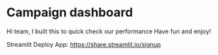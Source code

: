 # Campaign dashboard
Hi team, I built this to quick check our performance
Have fun and enjoy!

Streamlit Deploy App: https://share.streamlit.io/signup
